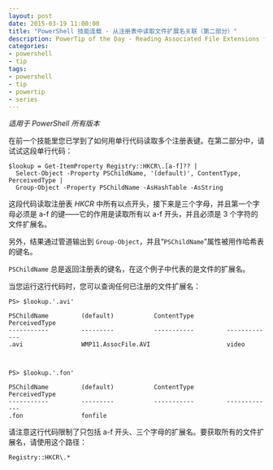 ```yaml
---
layout: post
date: 2015-03-19 11:00:00
title: "PowerShell 技能连载 - 从注册表中读取文件扩展名关联（第二部分）"
description: PowerTip of the Day - Reading Associated File Extensions from Registry (Part 2)
categories:
- powershell
- tip
tags:
- powershell
- tip
- powertip
- series
---
```

_适用于 PowerShell 所有版本_

在前一个技能里您已学到了如何用单行代码读取多个注册表键。在第二部分中，请试试这段单行代码：

    $lookup = Get-ItemProperty Registry::HKCR\.[a-f]?? |
      Select-Object -Property PSChildName, '(default)', ContentType, PerceivedType |
      Group-Object -Property PSChildName -AsHashTable -AsString

这段代码读取注册表 _HKCR_ 中所有以点开头，接下来是三个字母，并且第一个字母必须是 a-f 的键——它的作用是读取所有以 a-f 开头，并且必须是 3 个字符的文件扩展名。

另外，结果通过管道输出到 `Group-Object`，并且“`PSChildName`”属性被用作哈希表的键名。

`PSChildName` 总是返回注册表的键名，在这个例子中代表的是文件的扩展名。

当您运行这行代码时，您可以查询任何已注册的文件扩展名：

    PS> $lookup.'.avi'

    PSChildName         (default)           ContentType         PerceivedType
    -----------         ---------           -----------         -------------
    .avi                WMP11.AssocFile.AVI                     video



    PS> $lookup.'.fon'

    PSChildName         (default)           ContentType         PerceivedType
    -----------         ---------           -----------         -------------
    .fon                fonfile

请注意这行代码限制了只包括 a-f 开头、三个字母的扩展名。要获取所有的文件扩展名，请使用这个路径：

    Registry::HKCR\.*

<!--本文国际来源：[Reading Associated File Extensions from Registry (Part 2)](http://community.idera.com/powershell/powertips/b/tips/posts/reading-associated-file-extensions-from-registry-part-2)-->

